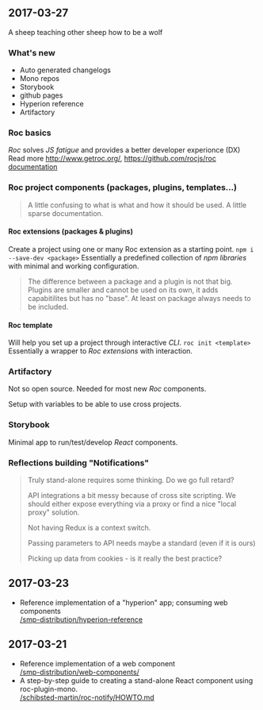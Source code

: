 
## 2017-03-27
A sheep teaching other sheep how to be a wolf

### What's new
- Auto generated changelogs
- Mono repos
- Storybook
- github pages
- Hyperion reference
- Artifactory

### Roc basics  
_Roc_ solves _JS fatigue_ and provides a better developer experionce (DX)
Read more http://www.getroc.org/, https://github.com/rocjs/roc [documentation](https://github.com/rocjs/roc/blob/master/docs/README.md)

### Roc project components (packages, plugins, templates...)
> A little confusing to what is what and how it should be used. A little sparse documentation.

#### Roc extensions (packages & plugins)
Create a project using one or many Roc extension as a starting point. `npm i --save-dev <package>`
Essentially a predefined collection of _npm libraries_ with minimal and working configuration.

> The difference between a package and a plugin is not that big. Plugins are smaller and cannot be used
on its own, it adds capabitilites but has no "base". At least on package always needs to be included.

#### Roc template
Will help you set up a project through interactive _CLI_. `roc init <template>`
Essentially a wrapper to _Roc extensions_ with interaction.

### Artifactory
Not so open source. Needed for most new _Roc_ components.

Setup with variables to be able to use cross projects.

### Storybook
Minimal app to run/test/develop _React_ components.

### Reflections building "Notifications"
> Truly stand-alone requires some thinking. Do we go full retard?
>
> API integrations a bit messy because of cross site scripting. We should either expose everything via a proxy or find a nice "local proxy" solution.
>
> Not having Redux is a context switch.
>
> Passing parameters to API needs maybe a standard (even if it is ours)
>
> Picking up data from cookies - is it really the best practice?

## 2017-03-23
- Reference implementation of a "hyperion" app; consuming web components  
  [/smp-distribution/hyperion-reference](https://github.schibsted.io/smp-distribution/hyperion-reference)
## 2017-03-21
- Reference implementation of a web component  
  [/smp-distribution/web-components/](https://github.schibsted.io/smp-distribution/web-components)
- A step-by-step guide to creating a stand-alone React component using roc-plugin-mono.  
  [/schibsted-martin/roc-notify/HOWTO.md](https://github.com/schibsted-martin/roc-notify/blob/master/HOWTO.md)
